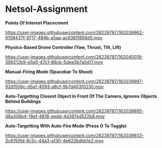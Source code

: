 # Netsol-Assignment

<b>Points Of Interest Placecment</b>

https://user-images.githubusercontent.com/26239787/162039962-9108437f-9717-484b-a5aa-ac6381f856d0.mov

<b>Physics-Based Drone Controller (Yaw, Thrust, Tilt, Lift) </b>

https://user-images.githubusercontent.com/26239787/162040018-399212b9-e5e5-47c1-86cb-5dee3b7a0d17.mov

<b>Manual-Firing Mode (Spacebar To Shoot)</b>

https://user-images.githubusercontent.com/26239787/162039997-92d1506c-d5a1-4093-a8cf-9b7d403f0230.mov

<b>Auto-Targetting Closest Object In Front Of The Camera, Ignores Objects Behind Buildings</b>

https://user-images.githubusercontent.com/26239787/162039895-d8a308b4-18ef-4818-aedd-4d397ed522b8.mov

<b>Auto-Targetting With Auto-Fire Mode (Press O To Toggle)</b>

https://user-images.githubusercontent.com/26239787/162039933-3c6150fd-8c5c-44a3-a130-4e622bdbb1e2.mov
